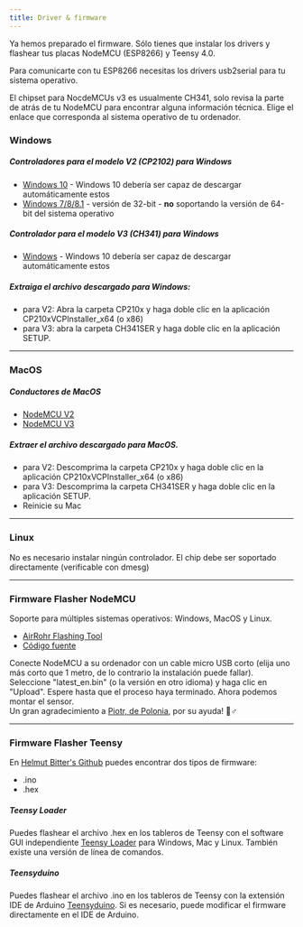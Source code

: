 ```yaml
---
title: Driver & firmware
---
```


Ya hemos preparado el firmware. Sólo tienes que instalar los drivers y flashear tus placas NodeMCU (ESP8266) y Teensy 4.0. 

Para comunicarte con tu ESP8266 necesitas los drivers usb2serial para tu sistema operativo. 

El chipset para NocdeMCUs v3 es usualmente CH341, solo revisa la parte de atrás de tu NodeMCU para encontrar alguna información técnica. Elige el enlace que corresponda al sistema operativo de tu ordenador.

### Windows

##### Controladores para el modelo V2 (CP2102) para Windows
* [Windows 10](https://www.silabs.com/documents/public/software/CP210x_Universal_Windows_Driver.zip) - Windows 10 debería ser capaz de descargar automáticamente estos
* [Windows 7/8/8.1](https://www.silabs.com/documents/public/software/CP210x_Windows_Drivers.zip) - versión de 32-bit - **no** soportando la versión de 64-bit del sistema operativo

##### Controlador para el modelo V3 (CH341) para Windows
* [Windows](http://www.wch.cn/downloads/file/5.html) - Windows 10 debería ser capaz de descargar automáticamente estos

##### Extraiga el archivo descargado para Windows:
* para V2: Abra la carpeta CP210x y haga doble clic en la aplicación CP210xVCPInstaller_x64 (o x86)
* para V3: abra la carpeta CH341SER y haga doble clic en la aplicación SETUP.

---

### MacOS

##### Conductores de MacOS
* [NodeMCU V2](https://www.silabs.com/documents/public/software/Mac_OSX_VCP_Driver.zip )
* [NodeMCU V3](http://www.wch.cn/downloads/file/178.html) 

##### Extraer el archivo descargado para MacOS.
* para V2: Descomprima la carpeta CP210x y haga doble clic en la aplicación CP210xVCPInstaller_x64 (o x86)
* para V3: Descomprima la carpeta CH341SER y haga doble clic en la aplicación SETUP.
* Reinicie su Mac

---

### Linux
No es necesario instalar ningún controlador. El chip debe ser soportado directamente (verificable con dmesg)

---
### Firmware Flasher NodeMCU
Soporte para múltiples sistemas operativos: Windows, MacOS y Linux.

* [AirRohr Flashing Tool](http://firmware.sensor.community/airrohr/flashing-tool/)
* [Código fuente](https://github.com/opendata-stuttgart/airrohr-firmware-flasher/)

Conecte NodeMCU a su ordenador con un cable micro USB corto (elija uno más corto que 1 metro, de lo contrario la instalación puede fallar). Seleccione "latest_en.bin" (o la versión en otro idioma) y haga clic en "Upload".
Espere hasta que el proceso haya terminado. Ahora podemos montar el sensor.
<br>
Un gran agradecimiento a [Piotr, de Polonia](https://dropbox.inf.re/), por su ayuda! 🙋♂️ 

---

### Firmware Flasher Teensy
En [Helmut Bitter's Github](https://github.com/hbitter/DNMS/tree/master/Firmware) puedes encontrar dos tipos de firmware: 
* .ino
* .hex

##### Teensy Loader
Puedes flashear el archivo .hex en los tableros de Teensy con el software GUI independiente [Teensy Loader](https://www.pjrc.com/teensy/loader.html) para Windows, Mac y Linux.
También existe una versión de línea de comandos.

##### Teensyduino
Puedes flashear el archivo .ino en los tableros de Teensy con la extensión IDE de Arduino [Teensyduino](https://www.pjrc.com/teensy/teensyduino.html).
Si es necesario, puede modificar el firmware directamente en el IDE de Arduino.